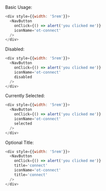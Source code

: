 Basic Usage:

```js
<div style={{width: '5rem'}}>
  <NavButton
    onClick={() => alert('you clicked me')}
    iconName='ot-connect'
  />
</div>
```
Disabled:

```js
<div style={{width: '5rem'}}>
  <NavButton
    onClick={() => alert('you clicked me')}
    iconName='ot-connect'
    disabled
  />
</div>
```

Currently Selected:

```js
<div style={{width: '5rem'}}>
  <NavButton
    onClick={() => alert('you clicked me')}
    iconName='ot-connect'
    selected
  />
</div>
```

Optional Title:

```js
<div style={{width: '5rem'}}>
  <NavButton
    onClick={() => alert('you clicked me')}
    title='connect'
    iconName='ot-connect'
    title='connect'
  />
</div>
```
